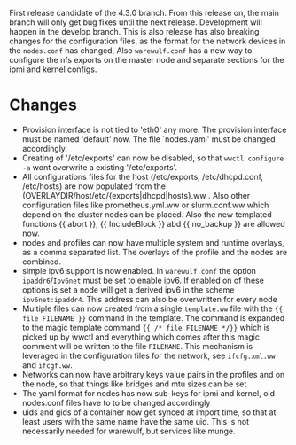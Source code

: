 First release candidate of the 4.3.0 branch. From this release on, the main branch will only get bug fixes until the next release. Development will happen in the develop branch. 
This is also release has also breaking changes for the configuration files, as the format for the network devices in the `nodes.conf` has changed, Also `warewulf.conf` has a new way to configure the nfs exports on the master node and separate sections for the ipmi and kernel configs.

# Changes
- Provision interface is not tied to 'eth0' any more. The provision interface must be named
  'default' now. The file `nodes.yaml' must be changed accordingly.
- Creating of '/etc/exports' can now be disabled, so that `wwctl configure -a` wont overwrite
  a existing '/etc/exports'.
- All configurations files for the host (/etc/exports, /etc/dhcpd.conf, /etc/hosts) are now
  populated from the (OVERLAYDIR/host/etc/{exports|dhcpd|hosts}.ww . Also other configuration
  files like prometheus.yml.ww or slurm.conf.ww which depend on the cluster nodes can be
  placed. Also the new templated functions {{ abort }}, {{ IncludeBlock }} abd {{ no_backup }}
  are allowed now.
- nodes and profiles can now have multiple system and runtime overlays, as a comma separated list. 
  The overlays of the profile and the nodes are combined. 
- simple ipv6 support is now enabled. In `warewulf.conf` the option `ipaddr6`/`Ipv6net` must
  be set to enable ipv6. If enabled on of these options is set a node will get a derived
  ipv6 in the scheme `ipv6net:ipaddr4`. This address can also be overwritten for every 
  node
- Multiple files can now created from a single `template.ww` file with the `{{ file FILENAME }}` 
  command in the template. The command is expanded to the magic template command 
  `{{ /* file FILENAME */}}` which is picked up by wwctl and everything which comes after this
  magic comment will be written to the file `FILENAME`. This mechanism is leveraged in the 
  configuration files for the network, see `ifcfg.xml.ww` and `ifcgf.ww`.
- Networks can now have arbitrary keys value pairs in the profiles and on the node, so that 
  things like bridges and mtu sizes can be set
- The yaml format for nodes has now sub-keys for ipmi and kernel, old nodes.conf files have to
  to be changed accordingly
- uids and gids of a container now get synced at import time, so that at least users with the
  same name have the same uid. This is not necessarily needed for warewulf, but services like
  munge.



